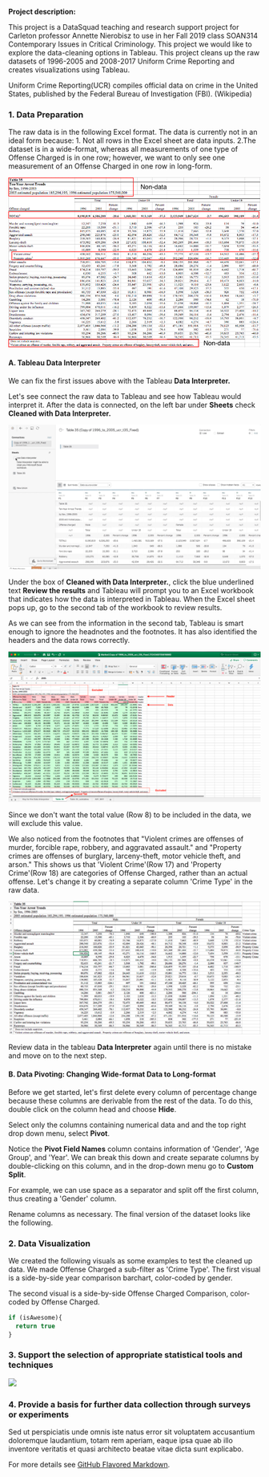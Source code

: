 
**Project description:** 

This project is a DataSquad teaching and research support project for Carleton professor Annette Nierobisz to use in her Fall 2019 class SOAN314 Contemporary Issues in Critical Criminology. This project we would like to explore the data-cleaning options in Tableau. This project cleans up the raw datasets of 1996-2005 and 2008-2017 Uniform Crime Reporting and creates visualizations using Tableau. 

Uniform Crime Reporting(UCR) compiles official data on crime in the United States, published by the Federal Bureau of Investigation (FBI). (Wikipedia)

### 1. Data Preparation

The raw data is in the following Excel format. The data is currently not in an ideal form because: 1. Not all rows in the Excel sheet are data inputs. 2.The dataset is in a wide-format, whereas all measurements of one type of Offense Charged is in one row; however, we want to only see one measurement of an Offense Charged in one row in long-form. 

<img src="images/Excel Raw Data.png?raw=true"/>

#### A. Tableau Data Interpreter 
We can fix the first issues above with the Tableau **Data Interpreter.**

Let's see connect the raw data to Tableau and see how Tableau would interpret it. After the data is connected, on the left bar under **Sheets** check **Cleaned with Data Interpreter.**

<insert data interpreter gif>
<img src="images/data interpreter.gif?raw=true"/>

Under the box of **Cleaned with Data Interpreter.**, click the blue underlined text **Review the results** and Tableau will prompt you to an Excel workbook that indicates how the data is interpreted in Tableau. When the Excel sheet pops up, go to the second tab of the workbook to review results. 

As we can see from the information in the second tab, Tableau is smart enough to ignore the headnotes and the footnotes. It has also identified the headers and the data rows correctly. 

<insert Tableau generated Excel screenshot>
<img src="images/Tableau Generated Excel.png?raw=true"/>
 
Since we don't want the total value (Row 8) to be included in the data, we will exclude this value. 

We also noticed from the footnotes that "Violent crimes are offenses of murder, forcible rape, robbery, and aggravated assault." and "Property crimes are offenses of burglary, larceny-theft, motor vehicle theft, and arson." This shows us that 'Violent Crime'(Row 17) and 'Property Crime'(Row 18) are categories of Offense Charged, rather than an actual offense. Let's change it by creating a separate column 'Crime Type' in the raw data. 

<insert clean Excel sheet data>
<img src="images/Cleaned Excel Sheet.png?raw=true"/>

Review data in the tableau **Data Interpreter** again until there is no mistake and move on to the next step. 

#### B. Data Pivoting: Changing Wide-format Data to Long-format

Before we get started, let's first delete every column of percentage change because these columns are derivable from the rest of the data. To do this, double click on the column head and choose **Hide**. 

Select only the columns containing numerical data and and the top right drop down menu, select **Pivot**.

<insert pivoting gif>

Notice the **Pivot Field Names** column contains information of 'Gender', 'Age Group', and 'Year'. We can break this down and create separate columns by double-clicking on this column, and in the drop-down menu go to **Custom Split**.

<insert custom split>

For example, we can use space as a separator and split off the first column, thus creating a 'Gender' column. 

<insert new column>
 
Rename columns as necessary. The final version of the dataset looks like the following. 

<insert full columns graph> 

### 2. Data Visualization

We created the following visuals as some examples to test the cleaned up data. We made Offense Charged a sub-filter as 'Crime Type'. The first visual is a side-by-side year comparison barchart, color-coded by gender. 

<insert first visual>
 
The second visual is a side-by-side Offense Charged Comparison, color-coded by Offense Charged. 

<insert first visual>


```javascript
if (isAwesome){
  return true
}
```

### 3. Support the selection of appropriate statistical tools and techniques

<img src="images/dummy_thumbnail.jpg?raw=true"/>

### 4. Provide a basis for further data collection through surveys or experiments

Sed ut perspiciatis unde omnis iste natus error sit voluptatem accusantium doloremque laudantium, totam rem aperiam, eaque ipsa quae ab illo inventore veritatis et quasi architecto beatae vitae dicta sunt explicabo. 

For more details see [GitHub Flavored Markdown](https://guides.github.com/features/mastering-markdown/).
